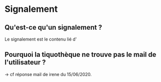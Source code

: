  # Signalement

## Qu'est-ce qu'un signalement ? 
Le signalement est le contenu lié d'

## Pourquoi la tiquothèque ne trouve pas le mail de l'utilisateur ?
→ cf réponse mail de irene du 15/06/2020.